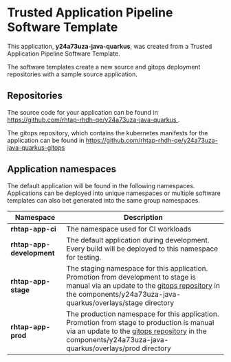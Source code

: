# Trusted Application Pipeline Software Template

This application, **y24a73uza-java-quarkus**, was created from a Trusted Application Pipeline Software Template.

The software templates create a new source and gitops deployment repositories with a sample source application. 

## Repositories

The source code for your application can be found in [https://github.com/rhtap-rhdh-qe/y24a73uza-java-quarkus ](https://github.com/rhtap-rhdh-qe/y24a73uza-java-quarkus ).
 
The gitops repository, which contains the kubernetes manifests for the application can be found in 
[https://github.com/rhtap-rhdh-qe/y24a73uza-java-quarkus-gitops ](https://github.com/rhtap-rhdh-qe/y24a73uza-java-quarkus-gitops ) 

## Application namespaces 

The default application will be found in the following namespaces. Applications can be deployed into unique namespaces or multiple software templates can also bet generated into the same group namespaces.  

|  Namespace   |  Description   |  
| -------- | -------- |
| **rhtap-app-ci** | The namespace used for CI workloads |
| **rhtap-app-development** | The default application during development. Every build will be deployed to this namespace for testing. |
| **rhtap-app-stage** | The staging namespace for this application. Promotion from development to stage is manual via an update to the [gitops repository](https://github.com/rhtap-rhdh-qe/y24a73uza-java-quarkus-gitops ) in the components/y24a73uza-java-quarkus/overlays/stage directory |
| **rhtap-app-prod** | The production namespace for this application. Promotion from stage to production is manual via an update to the [gitops repository](https://github.com/rhtap-rhdh-qe/y24a73uza-java-quarkus-gitops ) in the components/y24a73uza-java-quarkus/overlays/prod directory |